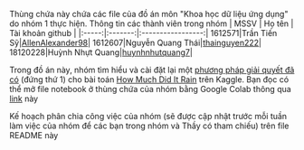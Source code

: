 Thùng chứa này chứa các file của đồ án môn "Khoa học dữ liệu ứng dụng" do nhóm 1 thực hiện. 
Thông tin các thành viên trong nhóm 
| MSSV  | Họ tên  | Tài khoản github  |
|:-----:|:-------:|:-----------------:|
1612571|Trần Tiến Sỹ|[AllenAlexander98](https://github.com/AllenAlexander98)|
1612607|Nguyễn Quang Thái|[thainguyen222](https://github.com/thainguyen222)|
18120228|Huỳnh Nhựt Quang|[huynhnhutquang7](https://github.com/huynhnhutquang7)|

Trong đồ án này, nhóm tìm hiểu và cài đặt lại một [phương pháp giải quyết đã có](https://github.com/simaaron/kaggle-Rain/) (đứng thứ 1) cho bài toán [How Much Did It Rain](https://www.kaggle.com/c/how-much-did-it-rain-ii) trên Kaggle. 
Bạn đọc có thể mở file notebook ở thùng chứa của nhóm bằng Google Colab thông qua [link](https://github.com/thainguyen222/KHDLUD_NHOM1/blob/main/Report_KHDLUD_NHOM1.ipynb) này 

Kế hoạch phân chia công việc của nhóm (sẽ được cập nhật trước mỗi tuần làm việc của nhóm để các bạn trong nhóm và Thầy có tham chiếu) trên file README này 


